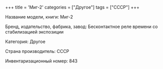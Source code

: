 +++
title = 'Миг-2'
categories = ["Другое"]
tags = ["СССР"]
+++

Название модели, книги: Миг-2

Бренд, издательство, фабрика, завод: Бесконтактное реле времени со стабилизацией экспозиции

Категория: Другое

Страна производитель: СССР

Инвентаризационный номер: 843

